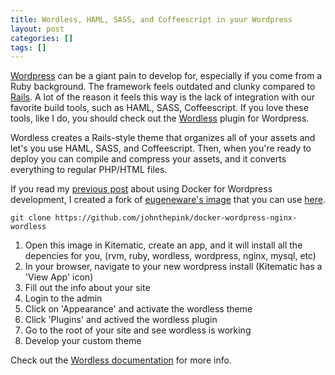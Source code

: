 ```yaml
---
title: Wordless, HAML, SASS, and Coffeescript in your Wordpress
layout: post
categories: []
tags: []
---
```


[Wordpress](http://wordpress.org) can be a giant pain to develop for, especially if you come from a Ruby background. The framework feels outdated and clunky compared to [Rails](http://rubyonrails.org).  A lot of the reason it feels this way is the lack of integration with our favorite build tools, such as HAML, SASS, Coffeescript. If you love these tools, like I do, you should check out the [Wordless](https://github.com/welaika/wordless) plugin for Wordpress.

Wordless creates a Rails-style theme that organizes all of your assets and let's you use HAML, SASS, and Coffeescript. Then, when you're ready to deploy you can compile and compress your assets, and it converts everything to regular PHP/HTML files.

If you read my [previous post]() about using Docker for Wordpress development, I created a fork of [eugeneware's image](https://github.com/eugeneware/docker-wordpress-nginx) that you can use [here](https://github.com/johnthepink/docker-wordpress-nginx-wordless).

~~~
git clone https://github.com/johnthepink/docker-wordpress-nginx-wordless
~~~

  1. Open this image in Kitematic, create an app, and it will install all the depencies for you, (rvm, ruby, wordless, wordpress, nginx, mysql, etc)
  2. In your browser, navigate to your new wordpress install (Kitematic has a 'View App' icon)
  3. Fill out the info about your site
  4. Login to the admin
  5. Click on 'Appearance' and activate the wordless theme
  6. Click 'Plugins' and actived the wordless plugin
  7. Go to the root of your site and see wordless is working
  8. Develop your custom theme

Check out the [Wordless documentation](http://welaika.github.io/wordless/docs/0.3/index.html) for more info.

